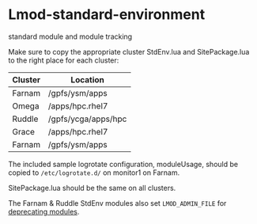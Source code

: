 # Lmod-standard-environment
standard module and module tracking

Make sure to copy the appropriate cluster StdEnv.lua and SitePackage.lua to the right place for each cluster:

| Cluster | Location            |
|---------|---------------------|
| Farnam  | /gpfs/ysm/apps      |
| Omega   | /apps/hpc.rhel7     |
| Ruddle  | /gpfs/ycga/apps/hpc |
| Grace   | /apps/hpc.rhel7     |
| Farnam  | /gpfs/ysm/apps      |

The included sample logrotate configuration, moduleUsage, should be copied to `/etc/logrotate.d/` on monitor1 on Farnam.

SitePackage.lua should be the same on all clusters.

The Farnam & Ruddle StdEnv modules also set `LMOD_ADMIN_FILE` for [deprecating modules](https://lmod.readthedocs.io/en/latest/140_deprecating_modules.html).

